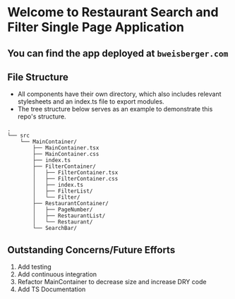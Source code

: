 # Welcome to Restaurant Search and Filter Single Page Application

## You can find the app deployed at `bweisberger.com`

## File Structure
- All components have their own directory, which also includes relevant stylesheets and an index.ts file to export modules.
- The tree structure below serves as an example to demonstrate this repo's structure.

```
.
└── src
    └── MainContainer/
        ├── MainContainer.tsx
        ├── MainContainer.css
        ├── index.ts
        ├── FilterContainer/
        │   ├── FilterContainer.tsx
        │   ├── FilterContainer.css
        │   ├── index.ts
        │   ├── FilterList/
        │   └── Filter/
        ├── RestaurantContainer/
        │   ├── PageNumber/
        │   ├── RestaurantList/
        │   └── Restaurant/
        └── SearchBar/
```

## Outstanding Concerns/Future Efforts
1) Add testing
2) Add continuous integration
3) Refactor MainContainer to decrease size and increase DRY code
4) Add TS Documentation